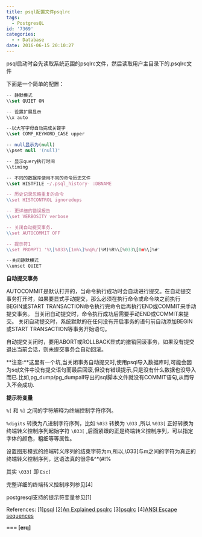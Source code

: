 ```yaml
---
title: psql配置文件psqlrc
tags:
  - PostgresQL
id: '7369'
categories:
  - - Database
date: 2016-06-15 20:10:27
---
```



<!-- more -->
psql启动时会先读取系统范围的psqlrc文件，然后读取用户主目录下的.psqlrc文件

下面是一个简单的配置：

```js
-- 静默模式
\\set QUIET ON

-- 设置扩展显示
\\x auto 

--以大写字母自动完成关键字
\\set COMP_KEYWORD_CASE upper

-- null显示为(null)
\\pset null '(null)'

-- 显示query执行时间
\\timing

-- 不同的数据库使用不同的命令历史文件
\\set HISTFILE ~/.psql_history- :DBNAME

-- 历史记录忽略重复的命令
\\set HISTCONTROL ignoredups

-- 更详细的错误报告
\\set VERBOSITY verbose

-- 关闭自动提交事务.
\\set AUTOCOMMIT OFF

-- 提示符1
\\set PROMPT1 '%\[%033\[1m%\]%n@%/(%M)%R%\[%033\[0m%\]%#'

--关闭静默模式
\\unset QUIET
```

**自动提交事务**

AUTOCOMMIT是默认打开的，当命令执行成功时会自动进行提交。在自动提交事务打开时，如果要显式手动提交，那么必须在执行命令或命令块之前执行BEGIN或START TRANSACTION命令执行完命令后再执行END或COMMIT来手动提交事务。
当关闭自动提交时，命令执行成功后需要手动END或COMMIT来提交。
关闭自动提交时，系统默默的在任何没有开启事务的语句前自动添加BEGIN或START TRANSACTION等事务开始语句。

自动提交关闭时，要用ABORT或ROLLBACK显式的撤销回滚事务，如果没有提交退出当前会话，则未提交事务会自动回滚。

**注意:**这里有一个坑,当关闭事务自动提交时,使用psql导入数据库时,可能会因为sql文件中没有提交语句而最后回滚,但没有错误提示,只是没有什么数据也没导入而已.比如,pg_dump/pg_dumpall导出的sql脚本文件就没有COMMIT语句,从而导入不会成功.

**提示符变量**

`%[` 和 `%]` 之间的字符解释为终端控制字符序列。

`%digits` 转换为八进制字符序列，比如 `%033` 转换为 `\033` ,所以 `%033[` 正好转换为终端转义控制序列起始字符 `\033[` ,后面紧跟的正是终端转义控制序列，可以指定字体的颜色，粗细等等属性。

设置图形模式的终端转义序列的结束字符为m,所以,\\033\[与m之间的字符为真正的终端转义控制序列，这语法真的很@&^*(#!%

其实 `\033[` 即 `Esc[`

完整详细的终端转义控制序列参见\[4\]

postgresql支持的提示符变量参见\[1\]

References:
\[1\][psql](https://www.postgresql.org/docs/9.4/static/app-psql.html)
\[2\][An Explained psqlrc](https://robots.thoughtbot.com/an-explained-psqlrc)
\[3\][psqlrc](https://github.com/thoughtbot/dotfiles/blob/master/psqlrc)
\[4\][ANSI Escape sequences](http://ascii-table.com/ansi-escape-sequences.php)

**\===
\[erq\]**